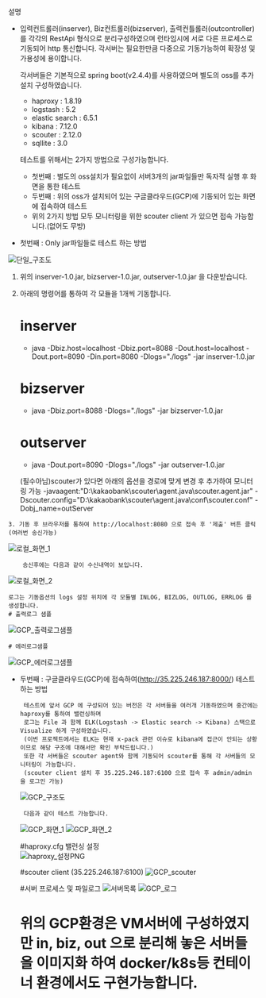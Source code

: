 설명
 - 입력컨트롤러(inserver), Biz컨트롤러(bizserver), 출력컨틀롤러(outcontroller)를 
   각각의 RestApi 형식으로 분리구성하였으며 런타임시에 서로 다른 프로세스로 기동되어 http 통신합니다.
   각서버는 필요한만큼 다중으로 기동가능하여 확장성 및 가용성에 용이합니다.
   
   각서버들은 기본적으로 spring boot(v2.4.4)를 사용하였으며 별도의 oss를 추가설치 구성하였습니다.
	- haproxy : 1.8.19
	- logstash : 5.2
	- elastic search : 6.5.1
	- kibana : 7.12.0
	- scouter : 2.12.0
	- sqllite : 3.0
	
   테스트를 위해서는 2가지 방법으로 구성가능합니다.
   - 첫번째 : 별도의 oss설치가 필요없이 서버3개의 jar파일들만 독자적 실행 후 화면을 통한 테스트
   - 두번째 : 위의 oss가 설치되어 있는 구글클라우드(GCP)에 기동되어 있는 화면에 접속하여 테스트 
   - 위의 2가지 방법 모두 모니터링을 위한 scouter client 가 있으면 접속 가능합니다.(없어도 무방)


 - 첫번째 : Only jar파일들로 테스트 하는 방법

![단일_구조도](https://user-images.githubusercontent.com/25301903/112368301-4587e000-8d1e-11eb-9865-55aebe72c9a4.PNG)

   1. 위의 inserver-1.0.jar, bizserver-1.0.jar, outserver-1.0.jar 을 다운받습니다.
   2. 아래의 명령어를 통하여 각 모듈을 1개씩 기동합니다.
   
       # inserver
       - java -Dbiz.host=localhost -Dbiz.port=8088 -Dout.host=localhost -Dout.port=8090  -Din.port=8080 -Dlogs="./logs" -jar inserver-1.0.jar

       # bizserver
       - java -Dbiz.port=8088 -Dlogs="./logs" -jar bizserver-1.0.jar

       # outserver
       - java -Dout.port=8090 -Dlogs="./logs" -jar outserver-1.0.jar
	
       (필수아님)scouter가 있다면 아래의 옵션을 경로에 맞게 변경 후 추가하여 모니터링 가능
	-javaagent:"D:\kakaobank\scouter\agent.java\scouter.agent.jar" -Dscouter.config="D:\kakaobank\scouter\agent.java\conf\scouter.conf" -Dobj_name=outServer

    3. 기동 후 브라우저를 통하여 http://localhost:8080 으로 접속 후 '제출' 버튼 클릭 (여러번 송신가능)
![로컬_화면_1](https://user-images.githubusercontent.com/25301903/112365714-4ff4aa80-8d1b-11eb-982d-a1611e64b585.PNG)
	
        송신후에는 다음과 같이 수신내역이 보입니다.
![로컬_화면_2](https://user-images.githubusercontent.com/25301903/112365910-8c280b00-8d1b-11eb-9acb-e3e8f40da9b8.PNG)

	로그는 기동옵션의 logs 설정 위치에 각 모듈별 INLOG, BIZLOG, OUTLOG, ERRLOG 를 생성합니다. 
	# 출력로그 샘플 
![GCP_출력로그샘플](https://user-images.githubusercontent.com/25301903/112368671-ab746780-8d1e-11eb-845b-9712a45cfedd.PNG)

	
	# 에러로그샘플
![GCP_에러로그샘플](https://user-images.githubusercontent.com/25301903/112368650-a7484a00-8d1e-11eb-9098-3f9d41c4147f.PNG)

 - 두번째 : 구글클라우드(GCP)에 접속하여(http://35.225.246.187:8000/)  테스트 하는 방법
 
	    테스트에 앞서 GCP 에 구성되어 있는 버전은 각 서버들을 여러개 기동하였으며 중간에는 haproxy를 통하여 밸런싱하며 
	    로그는 File 과 함께 ELK(Logstash -> Elastic search -> Kibana) 스택으로 Visualize 하게 구성하였습니다.
	    (이번 프로젝트에서는 ELK는 현재 x-pack 관련 이슈로 kibana에 접근이 안되는 상황이므로 해당 구조에 대해서만 확인 부탁드립니다.)
	    또한 각 서버들은 scouter agent와 함께 기동되어 scouter를 통해 각 서버들의 모니터링이 가능합니다. 
	    (scouter client 설치 후 35.225.246.187:6100 으로 접속 후 admin/admin 을 로그인 가능)
	    
	  ![GCP_구조도](https://user-images.githubusercontent.com/25301903/112367588-787da400-8d1d-11eb-9043-e59603d357de.PNG)
	    
	    다음과 같이 테스트 가능합니다.
	  ![GCP_화면_1](https://user-images.githubusercontent.com/25301903/112367645-892e1a00-8d1d-11eb-8c06-6ef94a291ce1.PNG)
	  ![GCP_화면_2](https://user-images.githubusercontent.com/25301903/112367649-89c6b080-8d1d-11eb-851e-13950f70a6a0.PNG)

	  #haproxy.cfg 밸런싱 설정	  
	  ![haproxy_설정PNG](https://user-images.githubusercontent.com/25301903/112369411-80d6de80-8d1f-11eb-8d83-16e0d054f068.PNG)
	  
	  #scouter client (35.225.246.187:6100) 
	  ![GCP_scouter](https://user-images.githubusercontent.com/25301903/112369469-8fbd9100-8d1f-11eb-8106-558bf6c3c418.PNG)
	    
	  #서버 프로세스 및 파일로그
	  ![서버목록](https://user-images.githubusercontent.com/25301903/112369537-9fd57080-8d1f-11eb-89ba-adae8962d042.PNG)
		![GCP_로그](https://user-images.githubusercontent.com/25301903/112369555-a4018e00-8d1f-11eb-8ff6-1ea8b7cfbe2a.PNG)
	    
	  # 위의 GCP환경은 VM서버에 구성하였지만 in, biz, out 으로 분리해 놓은 서버들을 이미지화 하여 docker/k8s등 컨테이너 환경에서도 구현가능합니다.
	
